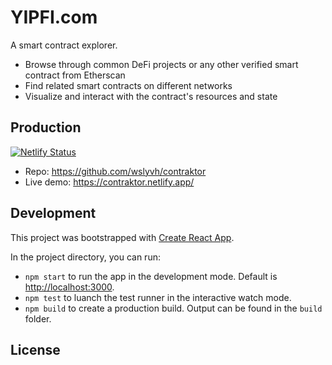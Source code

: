 # YIPFI.com

A smart contract explorer.

- Browse through common DeFi projects or any other verified smart contract​ from Etherscan
- Find related smart contracts on different networks​
- Visualize and interact with the contract's resources and state

## Production

[![Netlify Status](https://api.netlify.com/api/v1/badges/7d380e38-a3ed-4da2-85ee-7574c3ed5275/deploy-status)](https://app.netlify.com/sites/contraktor/deploys)

* Repo: https://github.com/wslyvh/contraktor
* Live demo: https://contraktor.netlify.app/

## Development
This project was bootstrapped with [Create React App](https://github.com/facebook/create-react-app).

In the project directory, you can run:

- `npm start` to run the app in the development mode. Default is [http://localhost:3000](http://localhost:3000).
- `npm test` to luanch the test runner in the interactive watch mode.
- `npm build` to create a production build. Output can be found in the `build` folder.

## License
